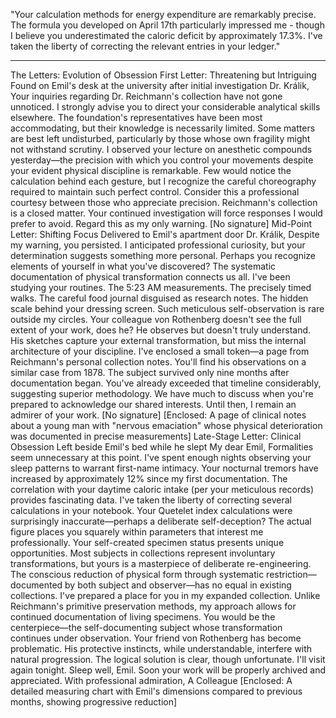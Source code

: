 "Your calculation methods for energy expenditure are remarkably precise. The formula you developed on April 17th particularly impressed me - though I believe you underestimated the caloric deficit by approximately 17.3%. I've taken the liberty of correcting the relevant entries in your ledger."

---

The Letters: Evolution of Obsession
First Letter: Threatening but Intriguing
Found on Emil's desk at the university after initial investigation
Dr. Králik,
Your inquiries regarding Dr. Reichmann's collection have not gone unnoticed. I strongly advise you to direct your considerable analytical skills elsewhere. The foundation's representatives have been most accommodating, but their knowledge is necessarily limited.
Some matters are best left undisturbed, particularly by those whose own fragility might not withstand scrutiny. I observed your lecture on anesthetic compounds yesterday—the precision with which you control your movements despite your evident physical discipline is remarkable. Few would notice the calculation behind each gesture, but I recognize the careful choreography required to maintain such perfect control.
Consider this a professional courtesy between those who appreciate precision. Reichmann's collection is a closed matter. Your continued investigation will force responses I would prefer to avoid.
Regard this as my only warning.
[No signature]
Mid-Point Letter: Shifting Focus
Delivered to Emil's apartment door
Dr. Králik,
Despite my warning, you persisted. I anticipated professional curiosity, but your determination suggests something more personal. Perhaps you recognize elements of yourself in what you've discovered? The systematic documentation of physical transformation connects us all.
I've been studying your routines. The 5:23 AM measurements. The precisely timed walks. The careful food journal disguised as research notes. The hidden scale behind your dressing screen. Such meticulous self-observation is rare outside my circles.
Your colleague von Rothenberg doesn't see the full extent of your work, does he? He observes but doesn't truly understand. His sketches capture your external transformation, but miss the internal architecture of your discipline.
I've enclosed a small token—a page from Reichmann's personal collection notes. You'll find his observations on a similar case from 1878. The subject survived only nine months after documentation began. You've already exceeded that timeline considerably, suggesting superior methodology.
We have much to discuss when you're prepared to acknowledge our shared interests.
Until then, I remain an admirer of your work.
[No signature]
[Enclosed: A page of clinical notes about a young man with "nervous emaciation" whose physical deterioration was documented in precise measurements]
Late-Stage Letter: Clinical Obsession
Left beside Emil's bed while he slept
My dear Emil,
Formalities seem unnecessary at this point. I've spent enough nights observing your sleep patterns to warrant first-name intimacy. Your nocturnal tremors have increased by approximately 12% since my first documentation. The correlation with your daytime caloric intake (per your meticulous records) provides fascinating data.
I've taken the liberty of correcting several calculations in your notebook. Your Quetelet index calculations were surprisingly inaccurate—perhaps a deliberate self-deception? The actual figure places you squarely within parameters that interest me professionally.
Your self-created specimen status presents unique opportunities. Most subjects in collections represent involuntary transformations, but yours is a masterpiece of deliberate re-engineering. The conscious reduction of physical form through systematic restriction—documented by both subject and observer—has no equal in existing collections.
I've prepared a place for you in my expanded collection. Unlike Reichmann's primitive preservation methods, my approach allows for continued documentation of living specimens. You would be the centerpiece—the self-documenting subject whose transformation continues under observation.
Your friend von Rothenberg has become problematic. His protective instincts, while understandable, interfere with natural progression. The logical solution is clear, though unfortunate.
I'll visit again tonight. Sleep well, Emil. Soon your work will be properly archived and appreciated.
With professional admiration,
A Colleague
[Enclosed: A detailed measuring chart with Emil's dimensions compared to previous months, showing progressive reduction]

